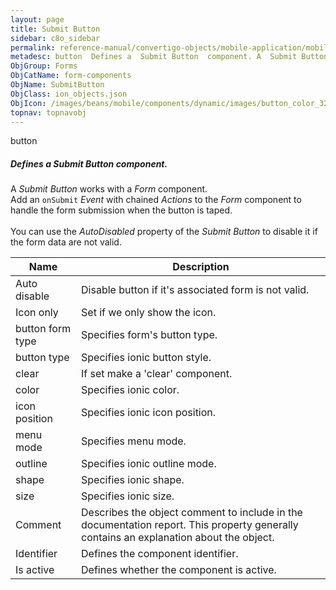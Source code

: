 ```yaml
---
layout: page
title: Submit Button
sidebar: c8o_sidebar
permalink: reference-manual/convertigo-objects/mobile-application/mobile-components/form-components/submit-button/
metadesc: button  Defines a  Submit Button  component. A  Submit Button  works with a  Form  component. Add an  onSubmit   Event  with chained  Actions  to the 
ObjGroup: Forms
ObjCatName: form-components
ObjName: SubmitButton
ObjClass: ion_objects.json
ObjIcon: /images/beans/mobile/components/dynamic/images/button_color_32x32.png
topnav: topnavobj
---
```

button<br/>

##### Defines a <i>Submit Button</i> component.<br/>
A <i>Submit Button</i> works with a <i>Form</i> component.<br/>
Add an <code>onSubmit</code> <i>Event</i> with chained <i>Actions</i> to the <i>Form</i> component to handle the form submission when the button is taped.<br/>
<br/>
You can use the <i>AutoDisabled</i> property of the <i>Submit Button</i> to disable it if the form data are not valid.

Name | Description 
--- | ---
Auto disable | Disable button if it's associated form is not valid.
Icon only | Set if we only show the icon.
button form type | Specifies form's button type.
button type | Specifies ionic button style.
clear | If set make a 'clear' component.
color | Specifies ionic color.
icon position | Specifies ionic icon position.
menu mode | Specifies menu mode.
outline | Specifies ionic outline mode.
shape | Specifies ionic shape.
size | Specifies ionic size.
Comment | Describes the object comment to include in the documentation report.  This property generally contains an explanation about the object. 
Identifier | Defines the component identifier.  
Is active | Defines whether the component is active. 

